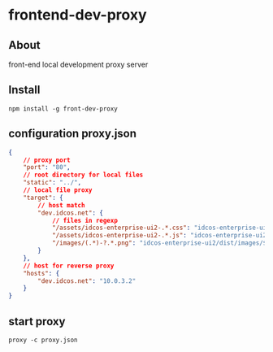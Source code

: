 # frontend-dev-proxy 


## About
 
 front-end local development proxy server


## Install

```shell
npm install -g front-dev-proxy
```


## configuration proxy.json 

```json
{
	// proxy port
	"port": "80",
	// root directory for local files
	"static": "../",
	// local file proxy
    "target": {
    	// host match
        "dev.idcos.net": {
        	// files in regexp
            "/assets/idcos-enterprise-ui2-.*.css": "idcos-enterprise-ui2/dist/assets/idcos-enterprise-ui2.css",
            "/assets/idcos-enterprise-ui2-.*.js": "idcos-enterprise-ui2/dist/assets/idcos-enterprise-ui2.js",
            "/images/(.*)-?.*.png": "idcos-enterprise-ui2/dist/images/$1.png"
        }
    },
    // host for reverse proxy
    "hosts": {
    	"dev.idcos.net": "10.0.3.2"
    }
}
```

## start proxy

```shell
proxy -c proxy.json
```